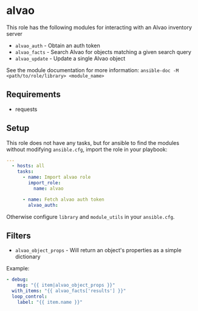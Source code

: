 # alvao

This role has the following modules for interacting with an Alvao inventory server

* `alvao_auth` - Obtain an auth token
* `alvao_facts` - Search Alvao for objects matching a given search query
* `alvao_update` - Update a single Alvao object

See the module documentation for more information: `ansible-doc -M <path/to/role/library> <module_name>`

## Requirements

* requests

## Setup

This role does not have any tasks, but for ansible to find the modules without modifying
`ansible.cfg`, import the role in your playbook:

```yaml
---
  - hosts: all
    tasks:
      - name: Import alvao role
        import_role:
          name: alvao

      - name: Fetch alvao auth token
        alvao_auth:
```

Otherwise configure `library` and `module_utils` in your `ansible.cfg`.

## Filters

* `alvao_object_props` - Will return an object's properties as a simple dictionary

Example:

```yaml
- debug:
    msg: "{{ item|alvao_object_props }}"
  with_items: "{{ alvao_facts['results'] }}"
  loop_control:
    label: "{{ item.name }}"
```
